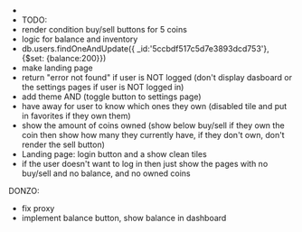 - 
- TODO:
- render condition buy/sell buttons for 5 coins
- logic for balance and inventory
-  db.users.findOneAndUpdate({ _id:'5ccbdf517c5d7e3893dcd753'}, {$set: {balance:200}})
-  make landing page
-  return "error not found" if user is NOT logged (don't display dasboard or the settings pages if user is NOT logged in)
- add theme AND (toggle button to settings page)
- have away for user to know which ones they own (disabled tile and put in favorites if they own them)
- show the amount of coins owned (show below buy/sell if they own the coin then show how many they currently have, if they don't own, don't render the sell button)
- Landing page: login button and a show clean tiles
- if the user doesn't want to log in then just show the pages with no buy/sell and no balance, and no owned coins


DONZO:
- fix proxy
- implement balance button, show balance in dashboard
